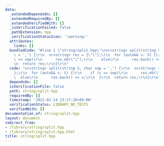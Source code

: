 ```yaml
---
data:
  _extendedDependsOn: []
  _extendedRequiredBy: []
  _extendedVerifiedWith: []
  _isVerificationFailed: false
  _pathExtension: hpp
  _verificationStatusIcon: ':warning:'
  attributes:
    links: []
  bundledCode: "#line 1 \"string/split.hpp\"\nvc<string> split(string S, char sep\
    \ = ',') {\r\n  vc<string> res = {\"\"};\r\n  for (auto&& s: S) {\r\n    if (s\
    \ == sep)\r\n      res.eb(\"\");\r\n    else\r\n      res.back() += s;\r\n  }\r\
    \n  return res;\r\n}\r\n"
  code: "vc<string> split(string S, char sep = ',') {\r\n  vc<string> res = {\"\"\
    };\r\n  for (auto&& s: S) {\r\n    if (s == sep)\r\n      res.eb(\"\");\r\n  \
    \  else\r\n      res.back() += s;\r\n  }\r\n  return res;\r\n}\r\n"
  dependsOn: []
  isVerificationFile: false
  path: string/split.hpp
  requiredBy: []
  timestamp: '2022-02-14 23:27:28+09:00'
  verificationStatus: LIBRARY_NO_TESTS
  verifiedWith: []
documentation_of: string/split.hpp
layout: document
redirect_from:
- /library/string/split.hpp
- /library/string/split.hpp.html
title: string/split.hpp
---
```

